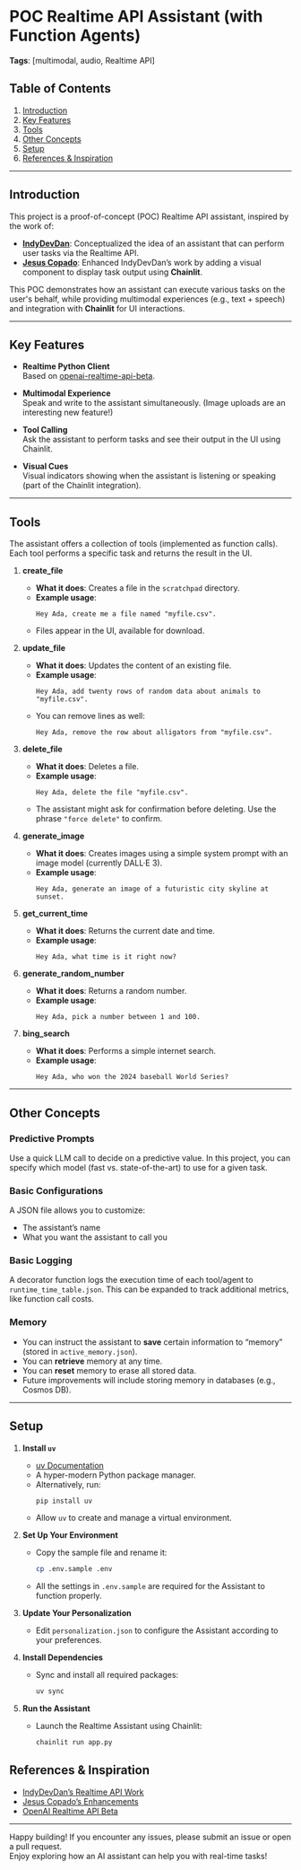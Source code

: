 # POC Realtime API Assistant (with Function Agents)

**Tags**: [multimodal, audio, Realtime API]

## Table of Contents
1. [Introduction](#introduction)  
2. [Key Features](#key-features)  
3. [Tools](#tools)  
4. [Other Concepts](#other-concepts)  
5. [Setup](#setup)  
6. [References & Inspiration](#references--inspiration)

---

## Introduction

This project is a proof-of-concept (POC) Realtime API assistant, inspired by the work of:

- **[IndyDevDan](https://github.com/disler)**: Conceptualized the idea of an assistant that can perform user tasks via the Realtime API.
- **[Jesus Copado](https://github.com/jesuscopado)**: Enhanced IndyDevDan’s work by adding a visual component to display task output using **Chainlit**.

This POC demonstrates how an assistant can execute various tasks on the user's behalf, while providing multimodal experiences (e.g., text + speech) and integration with **Chainlit** for UI interactions.

---

## Key Features

- **Realtime Python Client**  
  Based on [openai-realtime-api-beta](https://github.com/openai/openai-realtime-api-beta).  

- **Multimodal Experience**  
  Speak and write to the assistant simultaneously. (Image uploads are an interesting new feature!)

- **Tool Calling**  
  Ask the assistant to perform tasks and see their output in the UI using Chainlit.

- **Visual Cues**  
  Visual indicators showing when the assistant is listening or speaking (part of the Chainlit integration).

---

## Tools

The assistant offers a collection of tools (implemented as function calls). Each tool performs a specific task and returns the result in the UI.

1. **create_file**  
   - **What it does**: Creates a file in the `scratchpad` directory.  
   - **Example usage**:  
     ```plaintext
     Hey Ada, create me a file named "myfile.csv".
     ```
   - Files appear in the UI, available for download.

2. **update_file**  
   - **What it does**: Updates the content of an existing file.  
   - **Example usage**:  
     ```plaintext
     Hey Ada, add twenty rows of random data about animals to "myfile.csv".
     ```
   - You can remove lines as well:
     ```plaintext
     Hey Ada, remove the row about alligators from "myfile.csv".
     ```

3. **delete_file**  
   - **What it does**: Deletes a file.  
   - **Example usage**:  
     ```plaintext
     Hey Ada, delete the file "myfile.csv".
     ```
   - The assistant might ask for confirmation before deleting. Use the phrase `"force delete"` to confirm.

4. **generate_image**  
   - **What it does**: Creates images using a simple system prompt with an image model (currently DALL·E 3).  
   - **Example usage**:  
     ```plaintext
     Hey Ada, generate an image of a futuristic city skyline at sunset.
     ```

5. **get_current_time**  
   - **What it does**: Returns the current date and time.  
   - **Example usage**:  
     ```plaintext
     Hey Ada, what time is it right now?
     ```

6. **generate_random_number**  
   - **What it does**: Returns a random number.  
   - **Example usage**:  
     ```plaintext
     Hey Ada, pick a number between 1 and 100.
     ```

7. **bing_search**  
   - **What it does**: Performs a simple internet search.  
   - **Example usage**:  
     ```plaintext
     Hey Ada, who won the 2024 baseball World Series?
     ```

---

## Other Concepts

### Predictive Prompts
Use a quick LLM call to decide on a predictive value. In this project, you can specify which model (fast vs. state-of-the-art) to use for a given task.

### Basic Configurations
A JSON file allows you to customize:
- The assistant’s name
- What you want the assistant to call you

### Basic Logging
A decorator function logs the execution time of each tool/agent to `runtime_time_table.json`. This can be expanded to track additional metrics, like function call costs.

### Memory
- You can instruct the assistant to **save** certain information to “memory” (stored in `active_memory.json`).
- You can **retrieve** memory at any time.
- You can **reset** memory to erase all stored data.
- Future improvements will include storing memory in databases (e.g., Cosmos DB).

---

## Setup

1. **Install `uv`**  
   - [uv Documentation](https://docs.astral.sh/uv/)  
   - A hyper-modern Python package manager.  
   - Alternatively, run:
     ```bash
     pip install uv
     ```
   - Allow `uv` to create and manage a virtual environment.

2. **Set Up Your Environment**  
   - Copy the sample file and rename it:
     ```bash
     cp .env.sample .env
     ```
   - All the settings in `.env.sample` are required for the Assistant to function properly.

3. **Update Your Personalization**  
   - Edit `personalization.json` to configure the Assistant according to your preferences.

4. **Install Dependencies**  
   - Sync and install all required packages:
     ```bash
     uv sync
     ```

5. **Run the Assistant**  
   - Launch the Realtime Assistant using Chainlit:
     ```bash
     chainlit run app.py
     ```

## References & Inspiration

- [IndyDevDan’s Realtime API Work](https://github.com/disler)  
- [Jesus Copado’s Enhancements](https://github.com/jesuscopado)  
- [OpenAI Realtime API Beta](https://github.com/openai/openai-realtime-api-beta)

---

Happy building! If you encounter any issues, please submit an issue or open a pull request.  
Enjoy exploring how an AI assistant can help you with real-time tasks!